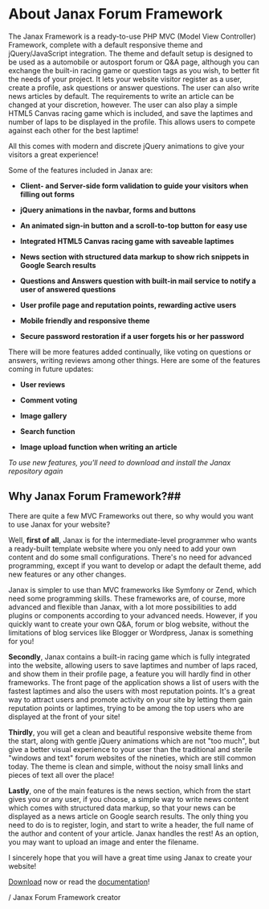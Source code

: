 
# About Janax Forum Framework #

The Janax Framework is a ready-to-use PHP MVC (Model View Controller) Framework,
complete with a default responsive theme and jQuery/JavaScript integration. 
The theme and default setup is designed to be used as a automobile or autosport 
forum or Q&A page, although you can exchange the built-in racing game or question tags 
as you wish, to better fit the needs of your project. It lets your website visitor 
register as a user, create a profile, ask questions or answer questions. The user 
can also write news articles by default. The requirements to write an article can be 
changed at your discretion, however. The user can also play a simple HTML5 Canvas 
racing game which is included, and save the laptimes and number of laps to be displayed in
the profile. This allows users to compete against each other for the best laptime!

All this comes with modern and discrete jQuery animations to give your visitors a great experience!

Some of the features included in Janax are:

* **Client- and Server-side form validation to guide your visitors when filling out forms**

* **jQuery animations in the navbar, forms and buttons**

* **An animated sign-in button and a scroll-to-top button for easy use**

* **Integrated HTML5 Canvas racing game with saveable laptimes**

* **News section with structured data markup to show rich snippets in Google Search results**

* **Questions and Answers question with built-in mail service to notify a user of answered questions**

* **User profile page and reputation points, rewarding active users**

* **Mobile friendly and responsive theme**

* **Secure password restoration if a user forgets his or her password**

There will be more features added continually, like voting on questions or answers,
writing reviews among other things. Here are some of the features coming in future updates:

* **User reviews**

* **Comment voting**

* **Image gallery**

* **Search function**

* **Image upload function when writing an article**

*To use new features, you'll need to download and install the Janax repository again*


## Why Janax Forum Framework?##

There are quite a few MVC Frameworks out there, so why would you want to use Janax for your website?

Well, **first of all**, Janax is for the intermediate-level programmer who wants 
a ready-built template website where you only need to add your own content and do 
some small configurations. There's no need for advanced programming, except if you want
to develop or adapt the default theme, add new features or any other changes. 

Janax is simpler to use than MVC frameworks like Symfony or Zend, which need some programming skills.
These frameworks are, of course, more advanced and flexible than Janax, with a lot more 
possibilities to add plugins or components according to your advanced needs.
However, if you quickly want to create your own Q&A, forum or blog website, without the limitations
of blog services like Blogger or Wordpress, Janax is something for you!

**Secondly**, Janax contains a built-in racing game which is fully integrated into
the website, allowing users to save laptimes and number of laps raced, and show 
them in their profile page, a feature you will hardly find in other frameworks. 
The front page of the application shows a list of users with the fastest laptimes 
and also the users with most reputation points. It's a great way to attract users
and promote activity on your site by letting them gain reputation points or laptimes, 
trying to be among the top users who are displayed at the front of your site!

**Thirdly**, you will get a clean and beautiful responsive website theme from the start,
along with gentle jQuery animations which are not "too much", but give a better 
visual experience to your user than the traditional and sterile "windows and text" 
forum websites of the nineties, which are still common today. The theme is clean and simple, 
without the noisy small links and pieces of text all over the place!

**Lastly**, one of the main features is the news section, which from the start gives 
you or any user, if you choose, a simple way to write news content which comes 
with structured data markup, so that your news can be displayed as a news article 
on Google search results. The only thing you need to do is to register, login, 
and start to write a header, the full name of the author and content of your article. 
Janax handles the rest! As an option, you may want to upload an image and enter the filename.

I sincerely hope that you will have a great time using Janax to create your website! 

[Download](https://github.com/stjo15/janax) now or read the [documentation](documentation)!
 
/ Janax Forum Framework creator

